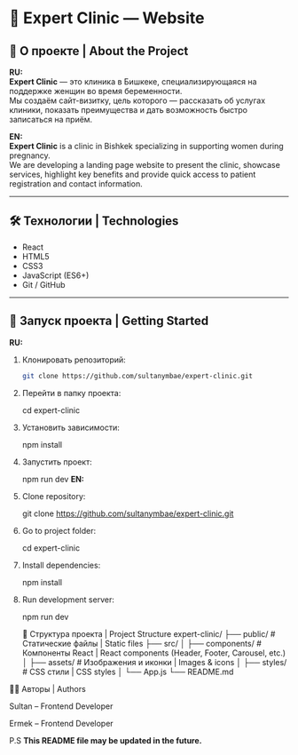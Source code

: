 # 🌿 Expert Clinic — Website

## 📖 О проекте | About the Project
**RU:**  
**Expert Clinic** — это клиника в Бишкеке, специализирующаяся на поддержке женщин во время беременности.  
Мы создаём сайт-визитку, цель которого — рассказать об услугах клиники, показать преимущества и дать возможность быстро записаться на приём.  

**EN:**  
**Expert Clinic** is a clinic in Bishkek specializing in supporting women during pregnancy.  
We are developing a landing page website to present the clinic, showcase services, highlight key benefits and provide quick access to patient registration and contact information.

---

## 🛠️ Технологии | Technologies
- React  
- HTML5  
- CSS3  
- JavaScript (ES6+)  
- Git / GitHub  

---

## 🚀 Запуск проекта | Getting Started

**RU:**  
1. Клонировать репозиторий:
   ```bash
   git clone https://github.com/sultanymbae/expert-clinic.git

2. Перейти в папку проекта:

    cd expert-clinic


3. Установить зависимости:

    npm install


4. Запустить проект:

    npm run dev
**EN:**

1. Сlone repository:

    git clone https://github.com/sultanymbae/expert-clinic.git


2. Go to project folder:

    cd expert-clinic


3. Install dependencies:

    npm install


4. Run development server:

    npm run dev

    📂 Структура проекта | Project Structure
expert-clinic/
├── public/           # Статические файлы | Static files
├── src/
│   ├── components/   # Компоненты React | React components (Header, Footer, Carousel, etc.)
│   ├── assets/       # Изображения и иконки | Images & icons
│   ├── styles/       # CSS стили | CSS styles
│   └── App.js
└── README.md



👨‍💻 Авторы | Authors

Sultan – Frontend Developer

Ermek – Frontend Developer



P.S **This README file may be updated in the future.** 